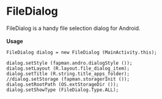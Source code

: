 # FileDialog
FileDialog is a handy file selection dialog for Android.<br>
<br>
**Usage**

    FileDialog dialog = new FileDialog (MainActivity.this);
    
    dialog.setStyle (fapman.andro.dialogStyle ());
    dialog.setLayout (R.layout.file_dialog_item);
    dialog.setTitle (R.string.title_apps_folder);
    //dialog.setStorage (fapman.storagerInit ());
    dialog.setRootPath (OS.extStorageDir ());
    dialog.setShowType (FileDialog.Type.ALL);
